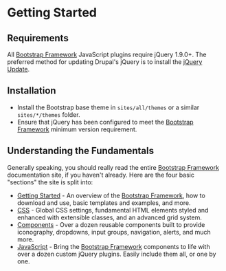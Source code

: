<!-- @file The "Getting Started" topic. -->
<!-- @defgroup -->
# Getting Started

## Requirements
All [Bootstrap Framework] JavaScript plugins require jQuery 1.9.0+. The
preferred method for updating Drupal's jQuery is to install the
[jQuery Update](https://drupal.org/project/jquery_update).

## Installation
- Install the Bootstrap base theme in `sites/all/themes` or a similar
  `sites/*/themes` folder.
- Ensure that jQuery has been configured to meet the [Bootstrap Framework]
  minimum version requirement.
  
  
## Understanding the Fundamentals
Generally speaking, you should really read the entire [Bootstrap Framework]
documentation site, if you haven't already. Here are the four basic "sections"
the site is split into:

- [Getting Started](http://getbootstrap.com/getting-started) - An overview of
  the [Bootstrap Framework], how to download and use, basic templates and
  examples, and more.
- [CSS](http://getbootstrap.com/css/) - Global CSS settings, fundamental HTML
  elements styled and enhanced with extensible classes, and an advanced grid
  system.
- [Components](http://getbootstrap.com/components/) - Over a dozen reusable
  components built to provide iconography, dropdowns, input groups, navigation,
  alerts, and much more.
- [JavaScript](http://getbootstrap.com/javascript/) - Bring the
  [Bootstrap Framework] components to life with over a dozen custom jQuery
  plugins. Easily include them all, or one by one.

[Bootstrap Framework]: http://getbootstrap.com
